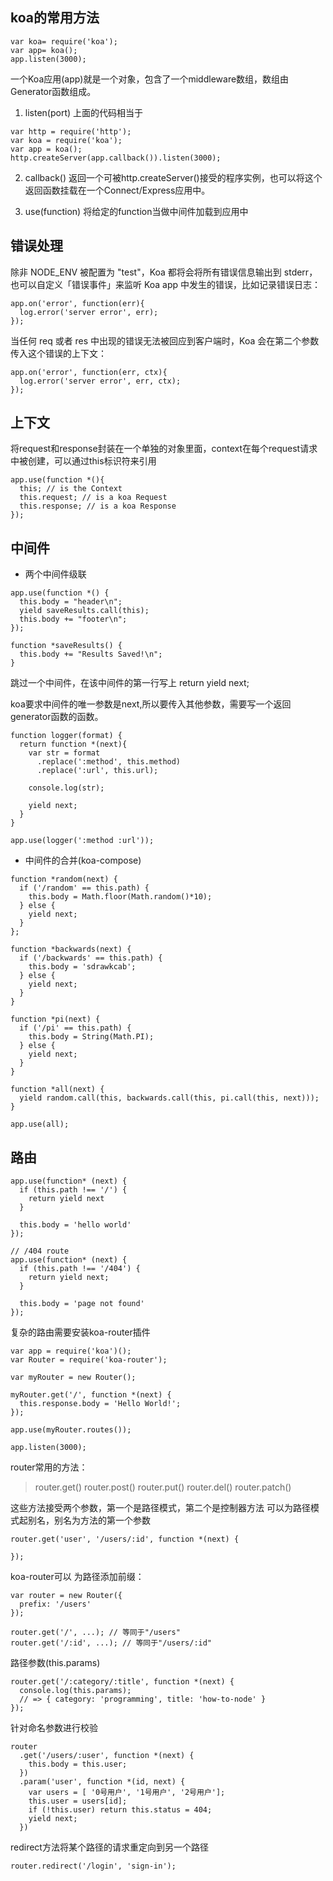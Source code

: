 ## koa的常用方法

```
var koa= require('koa');
var app= koa();
app.listen(3000);
```

一个Koa应用(app)就是一个对象，包含了一个middleware数组，数组由Generator函数组成。

1. listen(port)
   上面的代码相当于

```
var http = require('http');
var koa = require('koa');
var app = koa();
http.createServer(app.callback()).listen(3000);
```  

2. callback()
返回一个可被http.createServer()接受的程序实例，也可以将这个返回函数挂载在一个Connect/Express应用中。

3. use(function)
将给定的function当做中间件加载到应用中

## 错误处理

除非 NODE_ENV 被配置为 "test"，Koa 都将会将所有错误信息输出到 stderr，也可以自定义「错误事件」来监听 Koa app 中发生的错误，比如记录错误日志：

```
app.on('error', function(err){
  log.error('server error', err);
});
```

当任何 req 或者 res 中出现的错误无法被回应到客户端时，Koa 会在第二个参数传入这个错误的上下文：

```
app.on('error', function(err, ctx){
  log.error('server error', err, ctx);
});
```

## 上下文
将request和response封装在一个单独的对象里面，context在每个request请求中被创建，可以通过this标识符来引用

```
app.use(function *(){
  this; // is the Context
  this.request; // is a koa Request
  this.response; // is a koa Response
});
```

## 中间件

+ 两个中间件级联

```
app.use(function *() {
  this.body = "header\n";
  yield saveResults.call(this);
  this.body += "footer\n";
});

function *saveResults() {
  this.body += "Results Saved!\n";
}
```

跳过一个中间件，在该中间件的第一行写上 return yield next;

koa要求中间件的唯一参数是next,所以要传入其他参数，需要写一个返回generator函数的函数。

```
function logger(format) {
  return function *(next){
    var str = format
      .replace(':method', this.method)
      .replace(':url', this.url);

    console.log(str);

    yield next;
  }
}

app.use(logger(':method :url'));
```

+ 中间件的合并(koa-compose)

```
function *random(next) {
  if ('/random' == this.path) {
    this.body = Math.floor(Math.random()*10);
  } else {
    yield next;
  }
};

function *backwards(next) {
  if ('/backwards' == this.path) {
    this.body = 'sdrawkcab';
  } else {
    yield next;
  }
}

function *pi(next) {
  if ('/pi' == this.path) {
    this.body = String(Math.PI);
  } else {
    yield next;
  }
}

function *all(next) {
  yield random.call(this, backwards.call(this, pi.call(this, next)));
}

app.use(all);
```

## 路由

```
app.use(function* (next) {
  if (this.path !== '/') {
    return yield next
  }

  this.body = 'hello world'
});

// /404 route
app.use(function* (next) {
  if (this.path !== '/404') {
    return yield next;
  }

  this.body = 'page not found'
});
```

复杂的路由需要安装koa-router插件

```
var app = require('koa')();
var Router = require('koa-router');

var myRouter = new Router();

myRouter.get('/', function *(next) {
  this.response.body = 'Hello World!';
});

app.use(myRouter.routes());

app.listen(3000);
```

router常用的方法：
>router.get()
>router.post()
>router.put()
>router.del()
>router.patch()

这些方法接受两个参数，第一个是路径模式，第二个是控制器方法
可以为路径模式起别名，别名为方法的第一个参数

```
router.get('user', '/users/:id', function *(next) {

});
```

koa-router可以 为路径添加前缀：

```
var router = new Router({
  prefix: '/users'
});

router.get('/', ...); // 等同于"/users"
router.get('/:id', ...); // 等同于"/users/:id"
```

路径参数(this.params)

```
router.get('/:category/:title', function *(next) {
  console.log(this.params);
  // => { category: 'programming', title: 'how-to-node' }
});
```
针对命名参数进行校验

```
router
  .get('/users/:user', function *(next) {
    this.body = this.user;
  })
  .param('user', function *(id, next) {
    var users = [ '0号用户', '1号用户', '2号用户'];
    this.user = users[id];
    if (!this.user) return this.status = 404;
    yield next;
  })
```

redirect方法将某个路径的请求重定向到另一个路径

```
router.redirect('/login', 'sign-in');
```  
